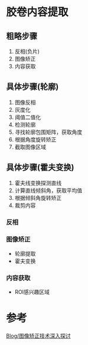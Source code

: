 # 胶卷内容提取
## 粗略步骤
1. 反相(负片)
2. 图像矫正
3. 内容获取

## 具体步骤(轮廓)
1. 图像反相
2. 灰度化
3. 阈值二值化
4. 检测轮廓
5. 寻找轮廓包围矩阵，获取角度
6. 根据角度旋转矫正
7. 截取图像区域

## 具体步骤(霍夫变换)
1. 霍夫线变换探测直线
2. 计算直线倾斜角，获取平均值
3. 根据倾斜角旋转矫正
4. 裁剪内容

### 反相
### 图像矫正
- 轮廓提取
- 霍夫变换
### 内容获取
- ROI感兴趣区域

# 参考
[Blog/图像矫正技术深入探讨](https://www.cnblogs.com/skyfsm/p/6902524.html)